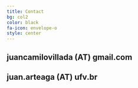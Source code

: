 ```yaml
---
title: Contact
bg: col2
color: black 
fa-icon: envelope-o
style: center
---
```


## **juancamilovillada** (AT) **gmail.com**

## **juan.arteaga** (AT) **ufv.br**

<a href="https://www.researchgate.net/profile/Juan_Villada" target="_blank"><i class="fa fa-envira" aria-hidden="true"></i>
<a href="https://twitter.com/Jn_Villada" target="_blank"><i class="fa fa-twitter fa-3x"></i></a>
<a href="https://github.com/juanvillada" target="_blank"><i class="fa fa-github fa-3x"></i></a>
<a href="https://cn.linkedin.com/in/juan-villada-b8200775" target="_blank"><i class="fa fa-linkedin fa-3x"></i></a>